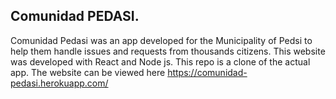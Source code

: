 

## Comunidad PEDASI.
Comunidad Pedasi was an app developed for the Municipality of Pedsi to help them handle issues and requests from thousands citizens.
This website was developed with React  and Node js. This repo is a clone of the actual app. 
The website can be viewed here https://comunidad-pedasi.herokuapp.com/
